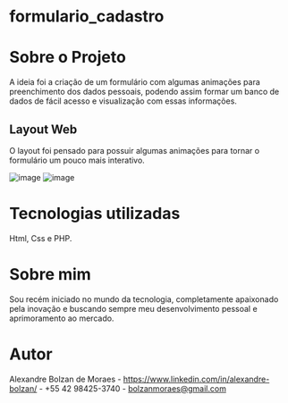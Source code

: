 # formulario_cadastro

# Sobre o Projeto

A ideia foi a criação de um formulário com algumas animações para preenchimento dos dados pessoais, podendo assim formar um banco de dados de fácil acesso e visualização com essas informações.

## Layout Web

O layout foi pensado para possuir algumas animações para tornar o formulário um pouco mais interativo.

![image](https://user-images.githubusercontent.com/95894803/145578202-d95d123d-82e4-4b68-a420-e1ff43482f37.png)
![image](https://user-images.githubusercontent.com/95894803/145578294-f91fa1bf-c68d-458a-9685-22a52207db04.png)
# Tecnologias utilizadas

Html, Css e PHP.

# Sobre mim

Sou recém iniciado no mundo da tecnologia, completamente apaixonado pela inovação e buscando sempre meu desenvolvimento pessoal e aprimoramento ao mercado.

# Autor

Alexandre Bolzan de Moraes - 
https://www.linkedin.com/in/alexandre-bolzan/ - 
+55 42 98425-3740 - 
bolzanmoraes@gmail.com
